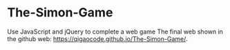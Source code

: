 # The-Simon-Game
Use JavaScript and jQuery to complete a web game 
The final web shown in the github web: https://qigaocode.github.io/The-Simon-Game/.
